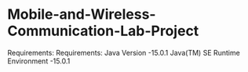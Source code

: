 # Mobile-and-Wireless-Communication-Lab-Project

Requirements:
Requirements: Java Version -15.0.1
Java(TM) SE Runtime Environment -15.0.1

